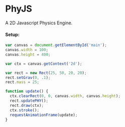 # PhyJS
A 2D Javascript Physics Engine.

#### Setup:
```javascript
var canvas = document.getElementById('main');
canvas.width = 100;
canvas.height = 400;

var ctx = canvas.getContext('2d');

var rect = new Rect(25, 50, 20, 20);
rect.setGrav(0, .1);
rect.mass = 25;

function update() {
  ctx.clearRect(0, 0, canvas.width, canvas.height);
  rect.updatePHY();
  rect.draw(ctx);
  ctx.stroke();
  requestAnimationFrame(update);
}
```
